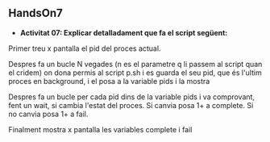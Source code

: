 ## HandsOn7

* **Activitat 07: Explicar detalladament que fa el script següent:**

Primer treu x pantalla el pid del proces actual.

Despres fa un bucle N vegades (n es el parametre q li passem al script quan el cridem) on dona permis al script p.sh i es guarda el seu pid, que és l'ultim proces en background, i el posa a la variable pids i la mostra

Despres fa un bucle per cada pid dins de la variable pids i va comprovant, fent un wait, si cambia l'estat del proces. Si canvia posa 1+ a complete. Si no canvia posa 1+ a fail.

Finalment mostra x pantalla les variables complete i fail